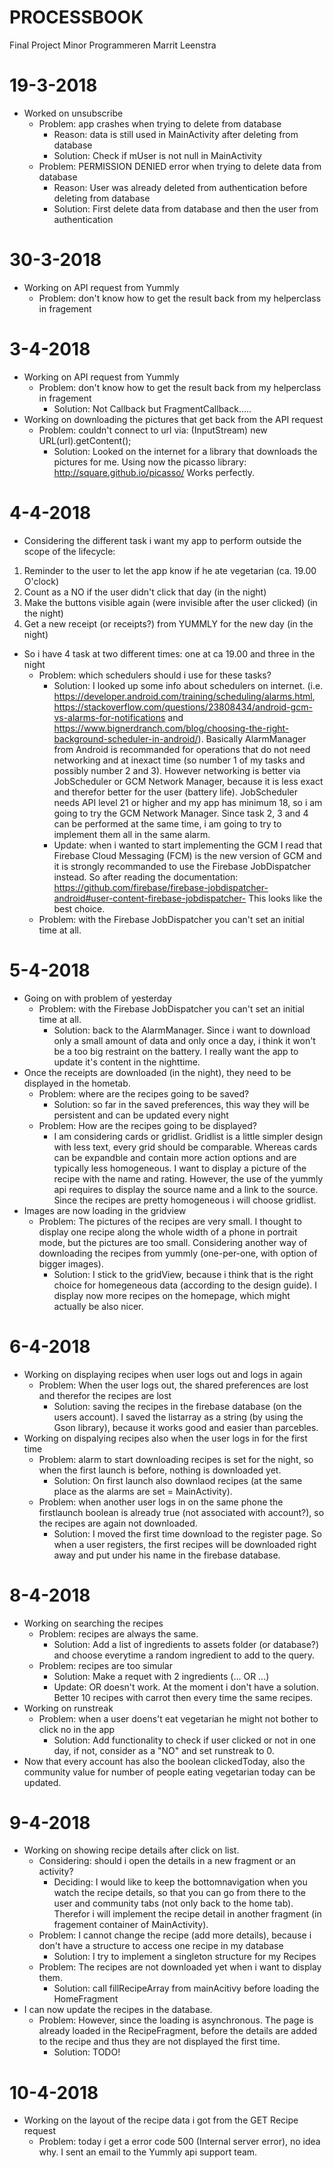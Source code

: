 # PROCESSBOOK 
Final Project Minor Programmeren
Marrit Leenstra

# 19-3-2018
* Worked on unsubscribe
  * Problem: app crashes when trying to delete from database
    * Reason: data is still used in MainActivity after deleting from database
    * Solution: Check if mUser is not null in MainActivity
  * Problem: PERMISSION DENIED error when trying to delete data from database
    * Reason: User was already deleted from authentication before deleting from database 
    * Solution: First delete data from database and then the user from authentication

# 30-3-2018
* Working on API request from Yummly
  * Problem: don't know how to get the result back from my helperclass in fragement 

# 3-4-2018
* Working on API request from Yummly
  * Problem: don't know how to get the result back from my helperclass in fragement 
     * Solution: Not Callback but FragmentCallback.....
* Working on downloading the pictures that get back from the API request
  * Problem: couldn't connect to url via: (InputStream) new URL(url).getContent();
     * Solution: Looked on the internet for a library that downloads the pictures for me.
       Using now the picasso library: http://square.github.io/picasso/ 
       Works perfectly.

# 4-4-2018
* Considering the different task i want my app to perform outside the scope of the lifecycle:
1. Reminder to the user to let the app know if he ate vegetarian (ca. 19.00 O'clock)
2. Count as a NO if the user didn't click that day (in the night)
3. Make the buttons visible again (were invisible after the user clicked) (in the night)
4. Get a new receipt (or receipts?) from YUMMLY for the new day (in the night)
* So i have 4 task at two different times: one at ca 19.00 and three in the night
  * Problem: which schedulers should i use for these tasks?
     * Solution: I looked up some info about schedulers on internet. (i.e. https://developer.android.com/training/scheduling/alarms.html,
       https://stackoverflow.com/questions/23808434/android-gcm-vs-alarms-for-notifications and
       https://www.bignerdranch.com/blog/choosing-the-right-background-scheduler-in-android/). Basically AlarmManager from Android is 
       recommanded for operations that do not need networking and at inexact time (so number 1 of my tasks and possibly number 2 and 3).
       However networking is better via JobScheduler or GCM Network Manager, because it is less exact and therefor better for the user
       (battery life). JobScheduler needs API level 21 or higher and my app has minimum 18, so i am going to try the GCM Network Manager. 
       Since task 2, 3 and 4 can be performed at the same time, i am going to try to implement them all in the same alarm.
     * Update: when i wanted to start implementing the GCM I read that Firebase Cloud Messaging (FCM) is the new version of GCM and it 
       is strongly recommanded to use the Firebase JobDispatcher instead. So after reading the documentation: 
       https://github.com/firebase/firebase-jobdispatcher-android#user-content-firebase-jobdispatcher- This looks like the best choice.
   * Problem: with the Firebase JobDispatcher you can't set an initial time at all. 
   
# 5-4-2018
* Going on with problem of yesterday
  * Problem: with the Firebase JobDispatcher you can't set an initial time at all. 
     * Solution: back to the AlarmManager. Since i want to download only a small amount of data and only once a day, i think it won't be a too big restraint on the battery. I really want the app to update it's content in the nighttime.
* Once the receipts are downloaded (in the night), they need to be displayed in the hometab.
  * Problem: where are the recipes going to be saved?
     * Solution: so far in the saved preferences, this way they will be persistent and can be updated every night
  * Problem: How are the recipes going to be displayed?
     * I am considering cards or gridlist. Gridlist is a little simpler design with less text, every grid should be comparable. Whereas cards can be expandble and contain more action options and are typically less homogeneous. I want to display a picture of the recipe with the name and rating. However, the use of the yummly api requires to display the source name and a link to the source. Since the recipes are pretty homogeneous i will choose gridlist.
* Images are now loading in the gridview
  * Problem: The pictures of the recipes are very small. I thought to display one recipe along the whole width of a phone in portrait mode, but the pictures are too small. Considering another way of downloading the recipes from yummly (one-per-one, with option of bigger images).
     * Solution: I stick to the gridView, because i think that is the right choice for homegeneous data (according to the design guide). I display now more recipes on the homepage, which might actually be also nicer.
     
# 6-4-2018
* Working on displaying recipes when user logs out and logs in again
  * Problem: When the user logs out, the shared preferences are lost and therefor the recipes are lost
     * Solution: saving the recipes in the firebase database (on the users account).
       I saved the listarray as a string (by using the Gson library), because it works good and easier than parcebles. 
* Working on dispalying recipes also when the user logs in for the first time
  * Problem: alarm to start downloading recipes is set for the night, so when the first launch is before, nothing is downloaded yet.
     * Solution: On first launch also downlaod recipes (at the same place as the alarms are set = MainActivity).
  * Problem: when another user logs in on the same phone the firstlaunch boolean is already true (not associated with account?), so the recipes are again not downloaded.
     * Solution: I moved the first time download to the register page. So when a user registers, the first recipes will be downloaded right away and put under his name in the firebase database.
     
# 8-4-2018
* Working on searching the recipes
  * Problem: recipes are always the same.
     * Solution: Add a list of ingredients to assets folder (or database?) and choose everytime a random ingredient to add to the query.
  * Problem: recipes are too simular 
     * Solution: Make a requet with 2 ingredients (... OR ...) 
     * Update: OR doesn't work. At the moment i don't have a solution. Better 10 recipes with carrot then every time the same recipes.
* Working on runstreak
  * Problem: when a user doens't eat vegetarian he might not bother to click no in the app
     * Solution: Add functionality to check if user clicked or not in one day, if not, consider as a "NO" and set runstreak to 0.
* Now that every account has also the boolean clickedToday, also the community value for number of people eating vegetarian today can be updated.

# 9-4-2018
* Working on showing recipe details after click on list.
  * Considering: should i open the details in a new fragment or an activity?
     * Deciding: I would like to keep the bottomnavigation when you watch the recipe details, so that you can go from there to the user and community tabs (not only back to the home tab). Therefor i will implement the recipe detail in another fragment (in fragement container of MainActivity).
  * Problem: I cannot change the recipe (add more details), because i don't have a structure to access one recipe in my database
     * Solution: I try to implement a singleton structure for my Recipes
  * Problem: The recipes are not downloaded yet when i want to display them.
     * Solution: call fillRecipeArray from mainAcitivy before loading the HomeFragment
* I can now update the recipes in the database. 
  * Problem: However, since the loading is asynchronous. The page is already loaded in the RecipeFragment, before the details are added to the recipe and thus they are not displayed the first time.
     * Solution: TODO!
     
# 10-4-2018
* Working on the layout of the recipe data i got from the GET Recipe request
  * Problem: today i get a error code 500 (Internal server error), no idea why. I sent an email to the Yummly api support team.
  
       
     


